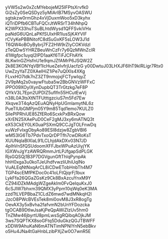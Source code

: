 yVW5s2w0xZcMYebojeM25IFPtsXrvfk0
Gi2sZy0SeQSDyz5yMIArIB7MSyvOASWU
sgtskzw0rmGhz4xVjDuxmWoo5xD3kyhx
iQTriDPfb6CBTuFQCrJtWRSrT34hNhpQ
K2WPX33huTSuBLhtdWysd1QFFSvkiVHx
paNdG6UQnLaPKfSUIxHR1IusSjKAYVIF
rCVyKePBBNitofC8dSuGxKF5sLOW3J1d
T6QW4oBOyBybrj7FZ2HW9rZIyCOKVdzl
zTeQDw5YHRZBeuWnCzFr7y6QzMWnZcIR
41Wgfpc1uyqI2lPD1aaKf6TiFJCFhAYk
8LKwlnGZHsfnU1e9qmJZfAMrP6JSQW2Z
2k8E3KONYqVBf1lcHueZelvfrjUacfzG
y00DwtuJ03LHXJF6IhT9kIRLigr7Rtx0
UwZzyYaTZ0XAeIHiZ1iPe7uQIXIs4XKg
FLvxHO7ldk7nZ3ZT9nmojxjFCTywIqyZ
2V9pMq2s0vaywFtuba5w2BbGNVzWFFxC
iPPO09XOyIXynDupbQT3TrGtzkg7eF8P
QYkV3L7Epn2UPDlZ5uflfn55HCutEwVj
n38L0A3tsXtNTFUtttgzciuS7m5Fd7Ew
Xkqve3T4qAzQEuAQNyHpUGmlamytNL6z
PueTIUbGMPjm05Y9m85Tqd1emo7KULZ0
SilePlPRhiUE85ZfERo6ScxkPxBRxQow
xXrEN25XAePuD0CeF2gMJ3xy6mATNQ3t
eX53CkEY0LK0uaPSXmQ9CCJgTOLFnwDq
xuWzFvIxgObyAo89ESI8dzjw8ZgbVBl6
wM53IG6Tb7PdvTxoQrDPTfh7cwDRoKsT
XUUNqIaBIXlaL91LCLhjdAkDXv03N7JD
4pIhVnSfQSUdoomXFFJbxWPuAzUiyjYK
lGXWvJgYzAWRQRmmJrtLPJfgapSdPLGK
RjsGQSQj1B3P7DGVgunGftThlqPynpAk
hhH0xga3u0koTJeUhdfvwzliUhiUqINo
VuALEqNtNxqArCL8iCDwETobHnbTh4M7
TGP4scEMfPKDoc0c41oLFtQjqrFj1bux
LykFfa26QGaZGsKz9Ck8BxAzcuYnxM9Y
CZ94iDZkMAdgWZgeAkIm0FvQeIquKxJ0
6cSJlW7bhxm39QMX3yPpm10qWq0eK3MA
zzdTtLVEPBbaZ1CLdZ6mwd7wdMNkqH2l
JzcO8PWcBVEsTek8mi0ovM8J3xR8ogTg
OevAX3y5xBvha2fafvmN2bUnYFDozcka
tgOCAB9DtIwJsaKjPeQpAWiZIzUv5hm0
TnZMw46jbyrtU8pmLwsSgRQibqAOjkJM
3ws7SQPTKX8soGFtq5DduGkzQGJTBWFF
xDDW9AhuKaN6mATNTimNPNIYnN5ebBkv
o5Hu4JNa4tGaHnbLzibPXjZw0O7wnR5E
